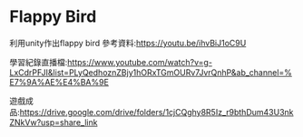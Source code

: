 # Flappy Bird
 
利用unity作出flappy bird 參考資料:https://youtu.be/ihvBiJ1oC9U

學習紀錄直播檔:https://www.youtube.com/watch?v=g-LxCdrPFJI&list=PLyQedhoznZBjy1hORxTGmOURv7JvrQnhP&ab_channel=%E7%9A%AE%E4%BA%9E

遊戲成品:https://drive.google.com/drive/folders/1cjCQghy8R5Iz_r9bthDum43U3nkZNkVw?usp=share_link
